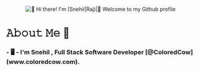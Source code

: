 <p align="center" >
<img src="https://raw.githubusercontent.com/Rajsnehil/Rajsnehil/main/Intro.gif" alt="👋 Hi there! I'm (Snehil|Raj)|👋 Welcome to my Github profile" title=""/>
</p>

#  𝙰𝚋𝚘𝚞𝚝 𝙼𝚎 :book:

<h3>- 🖥 - I'm Snehil , Full Stack Software Developer [@ColoredCow](www.coloredcow.com).
</h3>
